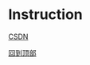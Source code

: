 # Instruction
[CSDN](http://blog.csdn.net/u010164190?viewmode=contents)


[foryou]:https://github.com/guodongxiaren/ImageCache/raw/master/Logo/foryou.gif

















































[回到顶部](#readme)
